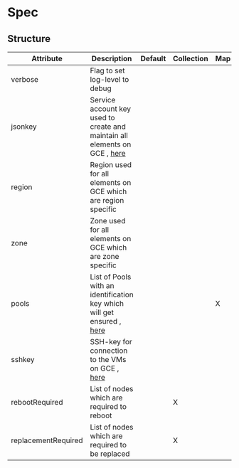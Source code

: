# Spec 
 

## Structure 
 

| Attribute           | Description                                                                                           | Default | Collection | Map  |
| ------------------- | ----------------------------------------------------------------------------------------------------- | ------- | ---------- | ---  |
| verbose             | Flag to set log-level to debug                                                                        |         |            |      |
| jsonkey             | Service account key used to create and maintain all elements on GCE , [here](secret/Secret/Secret.md) |         |            |      |
| region              | Region used for all elements on GCE which are region specific                                         |         |            |      |
| zone                | Zone used for all elements on GCE which are zone specific                                             |         |            |      |
| pools               | List of Pools with an identification key which will get ensured , [here](Pool/Pool.md)                |         |            | X    |
| sshkey              | SSH-key for connection to the VMs on GCE , [here](SSHKey/SSHKey.md)                                   |         |            |      |
| rebootRequired      | List of nodes which are required to reboot                                                            |         | X          |      |
| replacementRequired | List of nodes which are required to be replaced                                                       |         | X          |      |
